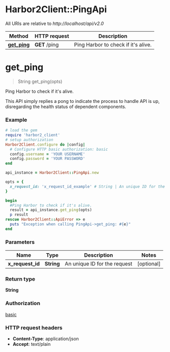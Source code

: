 # Harbor2Client::PingApi

All URIs are relative to *http://localhost/api/v2.0*

Method | HTTP request | Description
------------- | ------------- | -------------
[**get_ping**](PingApi.md#get_ping) | **GET** /ping | Ping Harbor to check if it&#39;s alive.


# **get_ping**
> String get_ping(opts)

Ping Harbor to check if it's alive.

This API simply replies a pong to indicate the process to handle API is up, disregarding the health status of dependent components.

### Example
```ruby
# load the gem
require 'harbor2_client'
# setup authorization
Harbor2Client.configure do |config|
  # Configure HTTP basic authorization: basic
  config.username = 'YOUR USERNAME'
  config.password = 'YOUR PASSWORD'
end

api_instance = Harbor2Client::PingApi.new

opts = { 
  x_request_id: 'x_request_id_example' # String | An unique ID for the request
}

begin
  #Ping Harbor to check if it's alive.
  result = api_instance.get_ping(opts)
  p result
rescue Harbor2Client::ApiError => e
  puts "Exception when calling PingApi->get_ping: #{e}"
end
```

### Parameters

Name | Type | Description  | Notes
------------- | ------------- | ------------- | -------------
 **x_request_id** | **String**| An unique ID for the request | [optional] 

### Return type

**String**

### Authorization

[basic](../README.md#basic)

### HTTP request headers

 - **Content-Type**: application/json
 - **Accept**: text/plain




